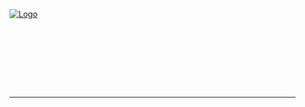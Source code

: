 
[![Logo](../../images/logo.png)](../../index.html)




&nbsp;   

&nbsp;   

&nbsp;   



&nbsp;
&nbsp;
&nbsp;

---  


&nbsp;   
&nbsp;   